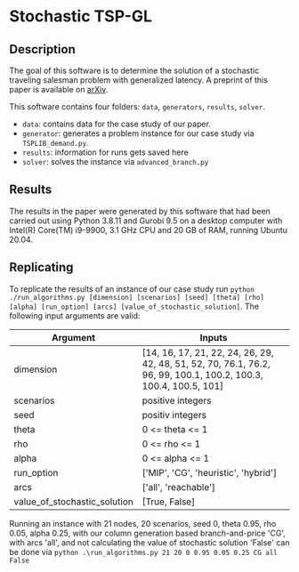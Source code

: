 # Stochastic TSP-GL

## Description

The goal of this software is to determine the solution of a stochastic traveling salesman problem with generalized latency. A preprint of this paper is available on [arXiv](https://arxiv.org/abs/2311.09923).

This software contains four folders: `data`, `generators`, `results`, `solver`. 
- `data`: contains data for the case study of our paper.
- `generator`: generates a problem instance for our case study via `TSPLIB_demand.py`.
- `results`: information for runs gets saved here
- `solver`: solves the instance via `advanced_branch.py`


## Results

The results in the paper were generated by this software that had been carried out using Python 3.8.11 and Gurobi 9.5 on a desktop computer with Intel(R) Core(TM) i9-9900, 3.1 GHz CPU and 20 GB of RAM, running
Ubuntu 20.04.


## Replicating
To replicate the results of an instance of our case study run `python ./run_algorithms.py [dimension] [scenarios] [seed] [theta] [rho] [alpha] [run_option] [arcs] [value_of_stochastic_solution]`.
The following input arguments are valid:

| Argument | Inputs |
| --- | --- |
| dimension |[14, 16, 17, 21, 22, 24, 26, 29, 42, 48, 51, 52, 70, 76.1, 76.2, 96, 99, 100.1, 100.2, 100.3, 100.4, 100.5, 101] |
| scenarios | positive integers |
| seed | positiv integers |
| theta | 0 <= theta <= 1 |
| rho | 0 <= rho <= 1 |
| alpha | 0 <= alpha <= 1 |
| run_option | ['MIP', 'CG', 'heuristic', 'hybrid'] |
| arcs | ['all', 'reachable'] |
| value_of_stochastic_solution | [True, False] |

Running an instance with 21 nodes, 20 scenarios, seed 0, theta 0.95, rho 0.05, alpha 0.25, with our column generation based branch-and-price 'CG', with arcs 'all', and not calculating the value of stochastic solution 'False'  can be done via 
`python .\run_algorithms.py 21 20 0 0.95 0.05 0.25 CG all False`


